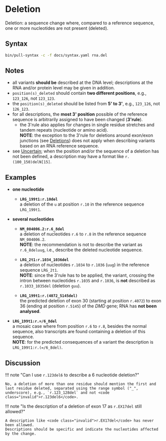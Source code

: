 # Deletion

<!-- ## Definition -->

Deletion: a sequence change where, compared to a reference sequence, one or more nucleotides are not present (deleted).

## Syntax

```sh exec="true"
bin/pull-syntax -c -f docs/syntax.yaml rna.del
```

## Notes

- all variants **should be** described at the DNA level; descriptions at the RNA and/or protein level may be given in addition.
- `position(s)_deleted` should contain **two different positions**, e.g., `123_126`, not `123_123`.
- the `position(s)_deleted` should be listed from **5' to 3'**, e.g., `123_126`, not `126_123`.
- for all descriptions, the **most 3' position** possible of the reference sequence is arbitrarily assigned to have been changed (**3'rule**).
    - the 3'rule also applies for changes in single residue stretches and tandem repeats (nucleotide or amino acid).<br>
      **NOTE**: the exception to the 3'rule for deletions around exon/exon junctions (see [Deletions](../DNA/deletion.md)) does not apply when describing variants based on an RNA reference sequence.
- see [Uncertain](../uncertain.md); when the position and/or the sequence of a deletion has not been defined, a description may have a format like `r.(100_150)delN[15]`.

## Examples

- **one nucleotide**
    - **`LRG_199t1:r.10del`**<br>
      a deletion of the `u` at position `r.10` in the reference sequence `LRG_199t1`.

- **several nucleotides**
    - **`NM_004006.2:r.6_8del`**<br>
      a deletion of nucleotides `r.6` to `r.8` in the reference sequence `NM_004006.2`.<br>
      **NOTE**: the recommendation is not to describe the variant as <code class="invalid">r.6_8deluug</code>, i.e., describe the deleted nucleotide sequence.

    - **`LRG_2t1:r.1034_1036del`**<br>
      a deletion of nucleotides `r.1034` to `r.1036` (`uug`) in the reference sequence `LRG_2t1`.<br>
      **NOTE**: since the 3'rule has to be applied, the variant, crossing the intron between nucleotides `r.1035` and `r.1036`, is **not** described as <code class="invalid">r.1033_1035del</code> (deletion `guu`).

    - **`LRG_199t1:r.(4072_5145del)`**<br>
      the predicted deletion of exon 30 (starting at position `r.4072`) to exon 36 (ending at position `r.5145`) of the _DMD_ gene; RNA has **not been analysed**.

- **`LRG_199t1:r.=/6_8del`**<br>
  a mosaic case where from position `r.6` to `r.8`, besides the normal sequence, also transcripts are found containing a deletion of this sequence.<br>
  **NOTE**: for the predicted consequences of a variant the description is `LRG_199t1:r.(=/6_8del)`.

## Discussion

!!! note "Can I use <code class="invalid">r.123del6</code> to describe a 6 nucleotide deletion?"

    No, a deletion of more than one residue should mention the first and last residue deleted, separated using the range symbol ("_", underscore), e.g., `r.123_128del` and not <code class="invalid">r.123del6</code>.

!!! note "Is the description of a deletion of exon 17 as <code class="invalid">r.EX17del</code> still allowed?"

    A description like <code class="invalid">r.EX17del</code> has never been allowed.
    Descriptions should be specific and indicate the nucleotides affected by the change.
